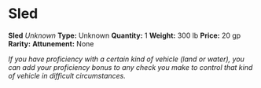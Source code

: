 # Sled

**Sled**
_Unknown_
**Type:** Unknown
**Quantity:** 1
**Weight:** 300 lb
**Price:** 20 gp
**Rarity:** 
**Attunement:** None

*If you have proficiency with a certain kind of vehicle (land or water), you can add your proficiency bonus to any check you make to control that kind of vehicle in difficult circumstances.*